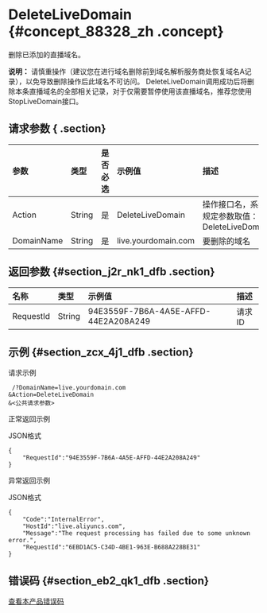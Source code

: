 # DeleteLiveDomain {#concept_88328_zh .concept}

删除已添加的直播域名。

**说明：** 请慎重操作（建议您在进行域名删除前到域名解析服务商处恢复域名A记录），以免导致删除操作后此域名不可访问。 DeleteLiveDomain调用成功后将删除本条直播域名的全部相关记录，对于仅需要暂停使用该直播域名，推荐您使用StopLiveDomain接口。

## 请求参数 { .section}

|参数|类型|是否必选|示例值|描述|
|:-|:-|:---|:--|:-|
|Action|String|是|DeleteLiveDomain|操作接口名，系统规定参数取值：DeleteLiveDomain|
|DomainName|String|是|live.yourdomain.com|要删除的域名|

## 返回参数 {#section_j2r_nk1_dfb .section}

|名称|类型|示例值|描述|
|:-|:-|:--|:-|
|RequestId|String|94E3559F-7B6A-4A5E-AFFD-44E2A208A249|请求ID|

## 示例 {#section_zcx_4j1_dfb .section}

请求示例

```
 /?DomainName=live.yourdomain.com
&Action=DeleteLiveDomain
&<公共请求参数>
```

正常返回示例

JSON格式

```
{
    "RequestId":"94E3559F-7B6A-4A5E-AFFD-44E2A208A249"
}
```

异常返回示例

JSON格式

```
{
    "Code":"InternalError",
    "HostId":"live.aliyuncs.com",
    "Message":"The request processing has failed due to some unknown error.",
    "RequestId":"6EBD1AC5-C34D-4BE1-963E-B688A228BE31"
}
```

## 错误码 {#section_eb2_qk1_dfb .section}

 [查看本产品错误码](https://error-center.aliyun.com/status/product/live) 

